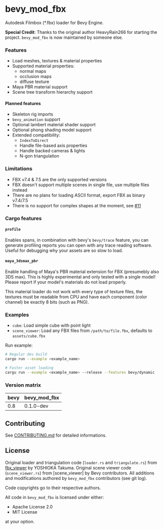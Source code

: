 # bevy_mod_fbx

Autodesk Filmbox (*.fbx) loader for Bevy Engine.

**Special Credit**: Thanks to the original author HeavyRain266 for starting the project.
`bevy_mod_fbx` is now maintained by someone else.

### Features

- Load meshes, textures & material properties
- Supported material properties:
  - normal maps
  - occlusion maps
  - diffuse texture
- Maya PBR material support
- Scene tree transform hierarchy support

#### Planned features

- Skeleton rig imports
- `bevy_animation` support
- Optional lambert material shader support
- Optional phong shading model support
- Extended compatibility:
  - `IndexToDirect`
  - Handle file-based axis properties
  - Handle backed cameras & lights
  - N-gon triangulation

### Limitations

- FBX v7.4 & 7.5 are the only supported versions
- FBX doesn't support multiple scenes in single file, use multiple files instead
- There are no plans for loading ASCII format, export FBX as binary v7.4/7.5
- There is no support for complex shapes at the moment, see [#11]

### Cargo features

#### `profile`

Enables spans, in combination with bevy's `bevy/trace` feature,
you can generate profiling reports you can open with any trace reading software.
Useful for debugging why your assets are so slow to load.

#### `maya_3dsmax_pbr`

Enable handling of Maya's PBR material extension for FBX (presumebly also 3DS max).
This is highly experimental and only tested with a single model!
Please report if your model's materials do not load properly.

This material loader do not work with every type of texture files,
the textures must be readable from CPU and have each component (color channel)
be exactly 8 bits (such as PNG).

### Examples

- `cube`: Load simple cube with point light
- `scene_viewer`: Load any FBX files from `/path/to/file.fbx`, defaults to `assets/cube.fbx`

Run example:

```sh
# Regular dev build
cargo run --example <example_name>

# Faster asset loading
cargu run --example <example_name> --release --features bevy/dynamic
```

### Version matrix

| bevy | bevy_mod_fbx |
|------|--------------|
| 0.8  | 0.1.0-dev    |

## Contributing

See [CONTRIBUTING.md](CONTRIBUTING.md) for detailed informations.

## License

Original loader and triangulation code (`loader.rs` and `triangulate.rs`) from [fbx_viewer] by YOSHIOKA Takuma.
Original scene viewer code (`scene_viewer.rs`) from [scene_viewer] by Bevy contributors.
All additions and modifications authored by `bevy_mod_fbx` contributors (see git log).

Code copyrights go to their respective authors.

All code in `bevy_mod_fbx` is licensed under either:

- Apache License 2.0
- MIT License

at your option.

[#11]: https://github.com/HeavyRain266/bevy_mod_fbx/issues/11

[fbx_viewer]: https://github.com/lo48576/fbx-viewer/
[bevy_scene_viewer]: https://github.com/bevyengine/bevy/blob/115211161b783a2f5c39346caeb8ee6b3b202bef/examples/tools/scene_viewer.rs
